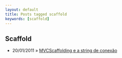 ```yaml
---
layout: default
title: Posts tagged scaffold
keywords: [scaffold]
---
```

<h2 class="category">Scaffold</h2>
<ul class="posts">
<li>
<p>
<span class="date">20/01/2011</span> &raquo; 
<a href="/blog/mvcscaffolding-e-a-string-de-conexao">MVCScaffolding e a string de conexão</a>
</p>
</li> 
</ul>
